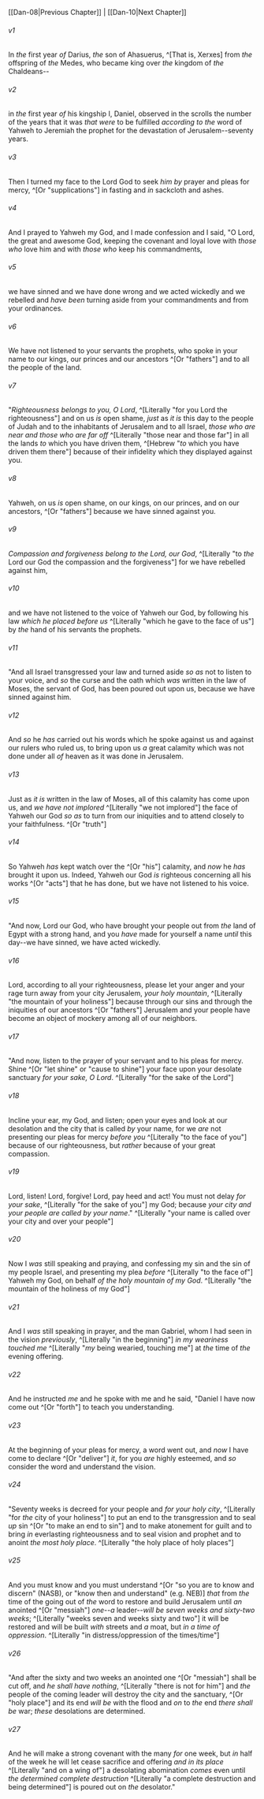 ﻿---
aliases:
  - Daniel 9
---

[[Dan-08|Previous Chapter]] | [[Dan-10|Next Chapter]]

###### v1
In _the_ first year _of_ Darius, _the_ son of Ahasuerus, ^[That is, Xerxes] from _the_ offspring of _the_ Medes, who became king over _the_ kingdom of _the_ Chaldeans--

###### v2
in _the_ first year _of_ his kingship I, Daniel, observed in the scrolls the number of the years that it was _that were_ to be fulfilled _according to_ _the_ word of Yahweh to Jeremiah the prophet for the devastation of Jerusalem--seventy years.

###### v3
Then I turned my face to the Lord God to seek _him_ _by_ prayer and pleas for mercy, ^[Or "supplications"] in fasting and _in_ sackcloth and ashes.

###### v4
And I prayed to Yahweh my God, and I made confession and I said, "O Lord, the great and awesome God, keeping the covenant and loyal love with _those who_ love him and with _those who_ keep his commandments,

###### v5
we have sinned and we have done wrong and we acted wickedly and we rebelled and _have been_ turning aside from your commandments and from your ordinances.

###### v6
We have not listened to your servants the prophets, who spoke in your name to our kings, our princes and our ancestors ^[Or "fathers"] and to all the people of the land.

###### v7
"_Righteousness belongs to you, O Lord_, ^[Literally "for you Lord the righteousness"] and on us _is_ open shame, _just_ as _it is_ this day to the people of Judah and to the inhabitants of Jerusalem and to all Israel, _those who are near and those who are far off_ ^[Literally "those near and those far"] in all the lands _to_ which you have driven them, ^[Hebrew "_to_ which you have driven them there"] because of their infidelity which they displayed against you.

###### v8
Yahweh, on us _is_ open shame, on our kings, on our princes, and on our ancestors, ^[Or "fathers"] because we have sinned against you.

###### v9
_Compassion and forgiveness belong to the Lord, our God_, ^[Literally "to _the_ Lord our God the compassion and the forgiveness"] for we have rebelled against him,

###### v10
and we have not listened to the voice of Yahweh our God, by following his law _which he placed before us_ ^[Literally "which he gave to the face of us"] by _the_ hand of his servants the prophets.

###### v11
"And all Israel transgressed your law and turned aside _so as_ not to listen to your voice, and _so_ the curse and the oath which _was_ written in the law of Moses, the servant of God, has been poured out upon us, because we have sinned against him.

###### v12
And _so_ he _has_ carried out his words which he spoke against us and against our rulers who ruled us, to bring upon us _a_ great calamity which was not done under all _of_ heaven as it was done in Jerusalem.

###### v13
Just as _it is_ written in the law of Moses, all of this calamity has come upon us, and _we have not implored_ ^[Literally "we not implored"] the face of Yahweh our God _so as_ to turn from our iniquities and to attend closely to your faithfulness. ^[Or "truth"]

###### v14
So Yahweh _has_ kept watch over the ^[Or "his"] calamity, and _now_ he _has_ brought it upon us. Indeed, Yahweh our God _is_ righteous concerning all his works ^[Or "acts"] that he has done, but we have not listened to his voice.

###### v15
"And now, Lord our God, who have brought your people out from _the_ land of Egypt with a strong hand, and you _have_ made for yourself a name _until_ this day--we have sinned, we have acted wickedly.

###### v16
Lord, according to all your righteousness, please let your anger and your rage turn away from your city Jerusalem, _your holy mountain_, ^[Literally "the mountain of your holiness"] because through our sins and through the iniquities of our ancestors ^[Or "fathers"] Jerusalem and your people have become an object of mockery among all of our neighbors.

###### v17
"And now, listen to the prayer of your servant and to his pleas for mercy. Shine ^[Or "let shine" or "cause to shine"] your face upon your desolate sanctuary _for your sake, O Lord_. ^[Literally "for the sake of the Lord"]

###### v18
Incline your ear, my God, and listen; open your eyes and look at our desolation and the city that is called _by_ your name, for we _are_ not presenting our pleas for mercy _before you_ ^[Literally "to the face of you"] because of our righteousness, but _rather_ because of your great compassion.

###### v19
Lord, listen! Lord, forgive! Lord, pay heed and act! You must not delay _for your sake_, ^[Literally "for the sake of you"] my God; because _your city and your people are called by your name_." ^[Literally "your name is called over your city and over your people"]

###### v20
Now I _was_ still speaking and praying, and confessing my sin and the sin of my people Israel, and presenting my plea _before_ ^[Literally "to the face of"] Yahweh my God, on behalf _of the holy mountain of my God_. ^[Literally "the mountain of the holiness of my God"]

###### v21
And I _was_ still speaking in prayer, and the man Gabriel, whom I had seen in the vision _previously_, ^[Literally "in the beginning"] _in my weariness touched me_ ^[Literally "_my_ being wearied, touching me"] at _the_ time of _the_ evening offering.

###### v22
And he instructed _me_ and he spoke with me and he said, "Daniel I have now come out ^[Or "forth"] to teach you understanding.

###### v23
At the beginning of your pleas for mercy, a word went out, and _now_ I have come to declare ^[Or "deliver"] _it_, for you _are_ highly esteemed, and _so_ consider the word and understand the vision.

###### v24
"Seventy weeks is decreed for your people and _for your holy city_, ^[Literally "for _the_ city of your holiness"] to put an end to the transgression and to seal _up_ sin ^[Or "to make an end to sin"] and to make atonement for guilt and to bring _in_ everlasting righteousness and to seal vision and prophet and to anoint _the most holy place_. ^[Literally "the holy place of holy places"]

###### v25
And you must know and you must understand ^[Or "so you are to know and discern" (NASB), or "know then and understand" (e.g. NEB)] _that_ from _the_ time of the going out of _the_ word to restore and build Jerusalem until _an_ anointed ^[Or "messiah"] _one_--_a_ leader--_will be_ _seven weeks and sixty-two weeks_; ^[Literally "weeks seven and weeks sixty and two"] it will be restored and will be built _with_ streets and _a_ moat, but _in a time of oppression_. ^[Literally "in distress/oppression of the times/time"]

###### v26
"And after the sixty and two weeks an anointed one ^[Or "messiah"] shall be cut off, and _he shall have nothing_, ^[Literally "there is not for him"] and _the_ people of the coming leader will destroy the city and the sanctuary, ^[Or "holy place"] and its end _will be_ with the flood and _on_ to _the_ end _there shall be_ war; _these_ desolations are determined.

###### v27
And he will make a strong covenant with the many _for_ one week, but _in_ half of the week he will let cease sacrifice and offering _and in its place_ ^[Literally "and on a wing of"] a desolating abomination _comes_ even until _the determined complete destruction_ ^[Literally "a complete destruction and being determined"] is poured out on _the_ desolator."